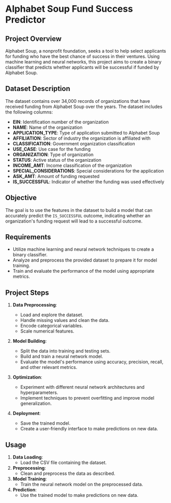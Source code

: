 # Alphabet Soup Fund Success Predictor

## Project Overview
Alphabet Soup, a nonprofit foundation, seeks a tool to help select applicants for funding who have the best chance of success in their ventures. Using machine learning and neural networks, this project aims to create a binary classifier that predicts whether applicants will be successful if funded by Alphabet Soup.

## Dataset Description
The dataset contains over 34,000 records of organizations that have received funding from Alphabet Soup over the years. The dataset includes the following columns:

- **EIN**: Identification number of the organization
- **NAME**: Name of the organization
- **APPLICATION_TYPE**: Type of application submitted to Alphabet Soup
- **AFFILIATION**: Sector of industry the organization is affiliated with
- **CLASSIFICATION**: Government organization classification
- **USE_CASE**: Use case for the funding
- **ORGANIZATION**: Type of organization
- **STATUS**: Active status of the organization
- **INCOME_AMT**: Income classification of the organization
- **SPECIAL_CONSIDERATIONS**: Special considerations for the application
- **ASK_AMT**: Amount of funding requested
- **IS_SUCCESSFUL**: Indicator of whether the funding was used effectively

## Objective
The goal is to use the features in the dataset to build a model that can accurately predict the `IS_SUCCESSFUL` outcome, indicating whether an organization's funding request will lead to a successful outcome.

## Requirements
- Utilize machine learning and neural network techniques to create a binary classifier.
- Analyze and preprocess the provided dataset to prepare it for model training.
- Train and evaluate the performance of the model using appropriate metrics.

## Project Steps
1. **Data Preprocessing**:
   - Load and explore the dataset.
   - Handle missing values and clean the data.
   - Encode categorical variables.
   - Scale numerical features.

2. **Model Building**:
   - Split the data into training and testing sets.
   - Build and train a neural network model.
   - Evaluate the model's performance using accuracy, precision, recall, and other relevant metrics.

3. **Optimization**:
   - Experiment with different neural network architectures and hyperparameters.
   - Implement techniques to prevent overfitting and improve model generalization.

4. **Deployment**:
   - Save the trained model.
   - Create a user-friendly interface to make predictions on new data.

## Usage
1. **Data Loading**:
   - Load the CSV file containing the dataset.
2. **Preprocessing**:
   - Clean and preprocess the data as described.
3. **Model Training**:
   - Train the neural network model on the preprocessed data.
4. **Prediction**:
   - Use the trained model to make predictions on new data.
